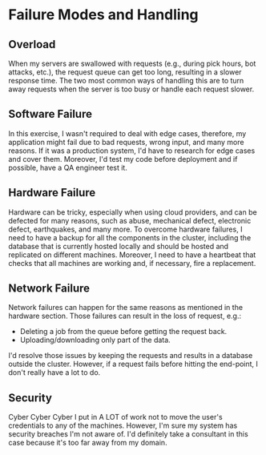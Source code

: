 # Failure Modes and Handling
## Overload
When my servers are swallowed with requests (e.g., during pick hours, bot attacks, etc.), the request queue can get too long, resulting in a slower response time. The two most common ways of handling this are to turn away requests when the server is too busy or handle each request slower.

## Software Failure
In this exercise, I wasn't required to deal with edge cases, therefore, my application might fail due to bad requests, wrong input, and many more reasons. If it was a production system, I'd have to research for edge cases and cover them. Moreover, I'd test my code before deployment and if possible, have a QA engineer test it.

## Hardware Failure
Hardware can be tricky, especially when using cloud providers, and can be defected for many reasons, such as abuse, mechanical defect, electronic defect, earthquakes, and many more. To overcome hardware failures, I need to have a backup for all the components in the cluster, including the database that is currently hosted locally and should be hosted and replicated on different machines. Moreover, I need to have a heartbeat that checks that all machines are working and, if necessary, fire a replacement.

## Network Failure
Network failures can happen for the same reasons as mentioned in the hardware section. Those failures can result in the loss of request, e.g.:
- Deleting a job from the queue before getting the request back.
- Uploading/downloading only part of the data.

I'd resolve those issues by keeping the requests and results in a database outside the cluster. However, if a request fails before hitting the end-point, I don't really have a lot to do.

## Security
Cyber Cyber Cyber I put in A LOT of work not to move the user's credentials to any of the machines. However, I'm sure my system has security breaches I'm not aware of. I'd definitely take a consultant in this case because it's too far away from my domain.
